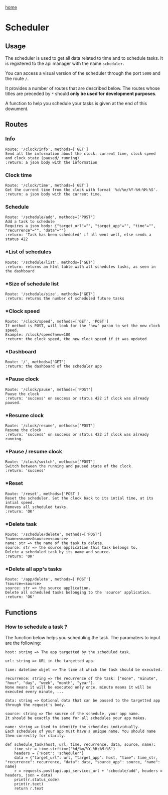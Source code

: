 [home](../index.md)

# Scheduler

## Usage

The scheduler is used to get all data related to time and to schedule tasks.
It is registered to the api manager with the name ```scheduler```.


You can access a visual version of the scheduler through the port ```5000``` and the route ```/```.


It provides a number of routes that are described below. The routes whose titles are preceded by ```*``` should **only be used for development purposes**.

A function to help you schedule your tasks is given at the end of this dowument.

## Routes

### Info
```
Route: '/clock/info', methods=['GET']
Send all the information about the clock: current time, clock speed and clock state (paused/ running)
:return: a json body with the information
```

### Clock time
```
Route: '/clock/time', methods=['GET']
Get the current time from the clock with format '%d/%m/%Y-%H:%M:%S'.
:return: a json body with the current time.
```

### Schedule
```
Route: '/schedule/add', methods=["POST"]
Add a task to schedule
Requires a json body: {"target_url"="", "target_app"="", "time"="", "recurrence"="", "data"=""}
:return: 'Task has been scheduled' if all went well, else sends a status 422
```

### *List of schedules
```
Route: '/schedule/list', methods=['GET']
:return: returns an html table with all schedules tasks, as seen in the dashboard
```

### *Size of schedule list
```
Route: '/schedule/size', methods=['GET']
:return: returns the number of scheduled future tasks
```

### *Clock speed
```
Route: '/clock/speed', methods=['GET', 'POST']
If method is POST, will look for the 'new' param to set the new clock speed.
Example: /clock/speed?new=100
:return: the clock speed, the new clock speed if it was updated
```

### *Dashboard
```
Route: '/', methods=['GET']
:return: the dashboard of the scheduler app
```

### *Pause clock
```
Route: '/clock/pause', methods=['POST']
Pause the clock
:return: 'success' on success or status 422 if clock was already paused.
```

### *Resume clock
```
Route: '/clock/resume', methods=['POST']
Resume the clock
:return: 'success' on success or status 422 if clock was already running.
```

### *Pause / resume clock
```
Route: '/clock/switch', methods=['POST']
Switch between the running and paused state of the clock.
:return: 'success'
```

### *Reset
```
Route: '/reset', methods=['POST']
Reset the scheduler. Set the clock back to its intial time, at its intial speed.
Removes all scheduled tasks.
:return: 'OK'
```

### *Delete task
```
Route: '/schedule/delete', methods=['POST']
?name=<name>&source=<source>
name: str => the name of the task to delete.
source: str => the source application this task belongs to.
Delete a scheduled task by its name and source.
:return: 'OK'
```

### *Delete all app's tasks
```
Route: '/app/delete', methods=['POST']
?source=<source>
source: str => the source application.
Delete all scheduled tasks belonging to the 'source' application.
:return: 'OK'
```


## Functions

### How to schedule a task ?
The function below helps you scheduling the task.
The paramaters to input are the following:
```
host: string => The app targetted by the scheduled task.
```
```
url: string => URL in the targetted app.
```
```
time: datetime objet => The time at which the task should be executed.
```
```
recurrence: string => The recurrence of the task: ["none", "minute", "hour", "day", "week", "month", "year"].
None means it will be executed only once, minute means it will be executed every minute, ...
```
```
data: string => Optional data that can be passed to the targetted app through the request's body.
```
```
source: string => The source of the schedule, your app name.
It should be exactly the same for all schedules your app makes.
```
```
name: string => Used to identify the schedules individually.
Each schedules of your app must have a unique name. You should name them correctly for clarity.
```
```
def schedule_task(host, url, time, recurrence, data, source, name):
    time_str = time.strftime('%d/%m/%Y-%H:%M:%S')
    headers = {'Host': 'scheduler'}
    data = {"target_url": url, "target_app": host, "time": time_str, "recurrence": recurrence, "data": data, "source_app": source, "name": name}
    r = requests.post(api.api_services_url + 'schedule/add', headers = headers, json = data)
    print(r.status_code)
    print(r.text)
    return r.text
```
